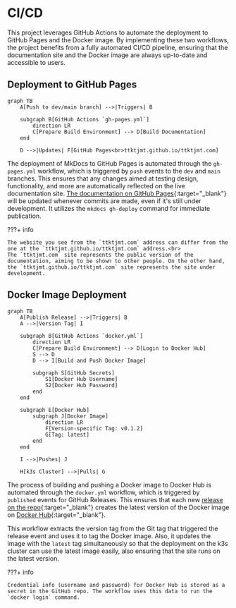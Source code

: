 
# CI/CD

This project leverages GitHub Actions to automate the deployment to GitHub Pages and the Docker image. By implementing these two workflows, the project benefits from a fully automated CI/CD pipeline, ensuring that the documentation site and the Docker image are always up-to-date and accessible to users.

## Deployment to GitHub Pages

``` mermaid
graph TB
    A[Push to dev/main branch] -->|Triggers| B

    subgraph B[GitHub Actions `gh-pages.yml`]
        direction LR
        C[Prepare Build Environment] --> D[Build Documentation]
    end

    D -->|Updates| F[GitHub Pages<br>ttktjmt.github.io/ttktjmt.com]
```

The deployment of MkDocs to GitHub Pages is automated through the `gh-pages.yml` workflow, which is triggered by `push` events to the `dev` and `main` branches. This ensures that any changes aimed at testing design, functionality, and more are automatically reflected on the live documentation site. [The documentation on GitHub Pages](https://ttktjmt.github.io/ttktjmt.com/){:target="_blank"} will be updated whenever commits are made, even if it's still under development. It utilizes the `mkdocs gh-deploy` command for immediate publication.

???+ info

    The website you see from the `ttktjmt.com` address can differ from the one at the `ttktjmt.github.io/ttktjmt.com` address.<br>
    The `ttktjmt.com` site represents the public version of the documentation, aiming to be shown to other people. On the other hand, the `ttktjmt.github.io/ttktjmt.com` site represents the site under development.

## Docker Image Deployment

``` mermaid
graph TB
    A[Publish Release] -->|Triggers| B
    A -->|Version Tag| I

    subgraph B[GitHub Actions `docker.yml`]
        direction LR
        C[Prepare Build Environment] --> D[Login to Docker Hub]
        S --> D
        D --> I[Build and Push Docker Image]

        subgraph S[GitHub Secrets]
            S1[Docker Hub Username]
            S2[Docker Hub Password]
        end
    end

    subgraph E[Docker Hub]
        subgraph J[Docker Image]
            direction LR
            F[Version-specific Tag: v0.1.2]
            G[Tag: latest]
        end
    end

    I -->|Pushes| J

    H[k3s Cluster] -->|Pulls| G
```

The process of building and pushing a Docker image to Docker Hub is automated through the `docker.yml` workflow, which is triggered by `published` events for GitHub Releases. This ensures that each new [release on the repo](https://github.com/ttktjmt/ttktjmt.com/releases){:target="_blank"} creates the latest version of the Docker image on [Docker Hub](https://hub.docker.com/u/ttktjmt){:target="_blank"}.

This workflow extracts the version tag from the Git tag that triggered the release event and uses it to tag the Docker image. Also, it updates the image with the `latest` tag simultaneously so that the deployment on the k3s cluster can use the latest image easily, also ensuring that the site runs on the latest version.

???+ info

    Credential info (username and password) for Docker Hub is stored as a secret in the GitHub repo. The workflow uses this data to run the `docker login` command.
